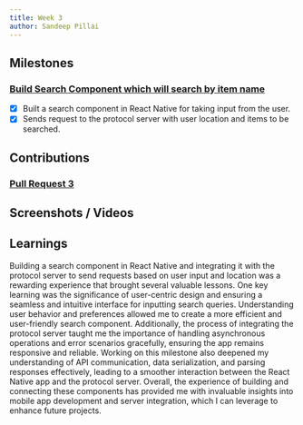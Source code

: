 ```yaml
---
title: Week 3
author: Sandeep Pillai
---
```


## Milestones
### [Build Search Component which will search by item name](https://github.com/beckn/BAP-Boilerplate-SDK/issues/5)
- [x] Built a search component in React Native for taking input from the user.
- [x] Sends request to the protocol server with user location and items to be searched.

## Contributions
### [Pull Request 3](https://github.com/beckn/BAP-Boilerplate-SDK/pull/8) 

## Screenshots / Videos 

## Learnings
Building a search component in React Native and integrating it with the protocol server to send requests based on user input and location was a rewarding experience that brought several valuable lessons. One key learning was the significance of user-centric design and ensuring a seamless and intuitive interface for inputting search queries. Understanding user behavior and preferences allowed me to create a more efficient and user-friendly search component. Additionally, the process of integrating the protocol server taught me the importance of handling asynchronous operations and error scenarios gracefully, ensuring the app remains responsive and reliable. Working on this milestone also deepened my understanding of API communication, data serialization, and parsing responses effectively, leading to a smoother interaction between the React Native app and the protocol server. Overall, the experience of building and connecting these components has provided me with invaluable insights into mobile app development and server integration, which I can leverage to enhance future projects.